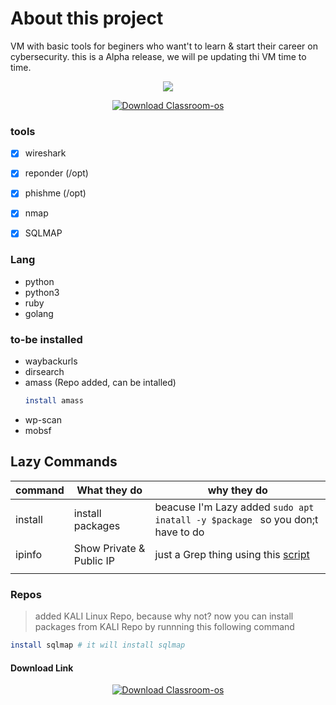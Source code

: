 # About this project 
VM with basic tools for beginers who want't to learn & start their career on cybersecurity. this is a Alpha release, we will pe updating thi VM time to time. 


<center >


![](https://i.imgur.com/4RUjCIA.png)



[![Download Classroom-os](https://a.fsdn.com/con/app/sf-download-button)](https://sourceforge.net/projects/classroom-os/files/latest/download)


</center>

### tools 
- [x] wireshark 
- [x] reponder (/opt)
- [x] phishme  (/opt)
- [x] nmap 
- [x] SQLMAP


### Lang 
- python
- python3 
- ruby
- golang 

### to-be installed 

- waybackurls 
- dirsearch
- amass (Repo added, can be intalled)
    ```bash 
    install amass
    ```
- wp-scan 
- mobsf 

## Lazy Commands

|command |What they do| why they do|
|---|---------|---|
|install| install packages | beacuse I'm Lazy added ```sudo apt inatall -y $package ``` so you don;t have to do
|ipinfo|Show Private & Public IP| just a Grep thing using this [script](https://gist.github.com/anir0y/99a67600cb8bab1df6b30a3e0d1ab1cb)
|||


### Repos 
> added  KALI Linux Repo, because why not? now you can install packages from KALI Repo by runnning this following command 

``` bash
install sqlmap # it will install sqlmap
```

#### Download Link
<center>

[![Download Classroom-os](https://a.fsdn.com/con/app/sf-download-button)](https://sourceforge.net/projects/classroom-os/files/latest/download)


</center>
